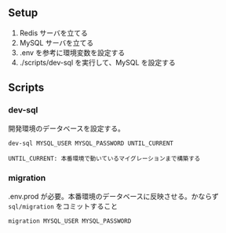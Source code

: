 ## Setup

1. Redis サーバを立てる
1. MySQL サーバを立てる
1. .env を参考に環境変数を設定する
1. ./scripts/dev-sql を実行して、MySQL を設定する

## Scripts

### dev-sql

開発環境のデータベースを設定する。

```
dev-sql MYSQL_USER MYSQL_PASSWORD UNTIL_CURRENT

UNTIL_CURRENT: 本番環境で動いているマイグレーションまで構築する
```

### migration

.env.prod が必要。本番環境のデータベースに反映させる。かならず `sql/migration` をコミットすること

```
migration MYSQL_USER MYSQL_PASSWORD
```
